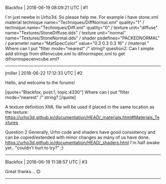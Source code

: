 Blackfox | 2018-06-19 08:09:21 UTC | #1

I`m just newbe in Urho3d. So please help me.
For example I have stone.xml
material
    technique name="Techniques/DiffNormal.xml" quality="1" /
    technique name="Techniques/Diff.xml" quality="0" /
    texture unit="diffuse" name="Textures/StoneDiffuse.dds" /
    texture unit="normal" name="Textures/StoneNormal.dds" /
    shader psdefines="PACKEDNORMAL" /
    parameter name="MatSpecColor" value="0.3 0.3 0.3 16" /
/material
"
Where can I put "filter mode="nearest" /" string?
question2: Can I simple add strings from difenvcube.xml to difnormspec.xml to get difnormspecenvcube.xml?

-------------------------

jmiller | 2018-06-22 17:12:33 UTC | #2

Hello, and welcome to the forums!

[quote="Blackfox, post:1, topic:4330"]
Where can I put “filter mode=“nearest” /” string?
[/quote]

A texture definition XML file will be used if placed in the same location as the texture:
  https://urho3d.github.io/documentation/HEAD/_materials.html#Materials_Textures

Question 2 
Generally, Urho code and shaders have good consistency and can be copied/extended with minor changes as many of us have done. 
  https://urho3d.github.io/documentation/HEAD/_shaders.html
I'm half awake yet.. "couldn't hurt to try?" ;)

-------------------------

Blackfox | 2018-06-19 11:38:57 UTC | #3

Great thanks... :blush:

-------------------------

